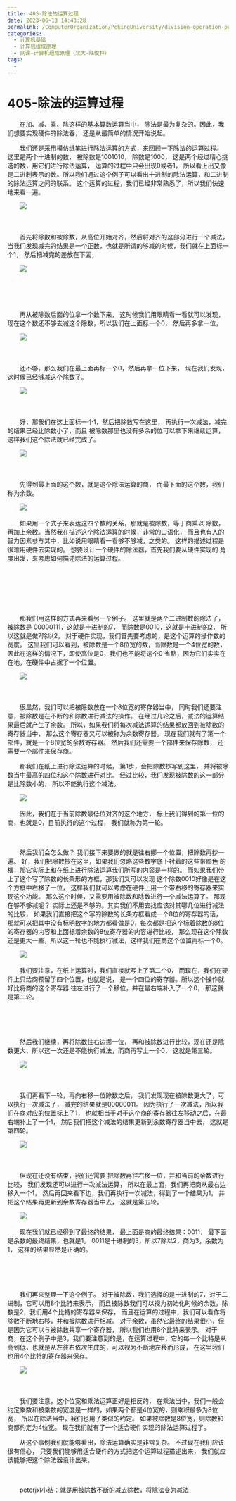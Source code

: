 ```yaml
---
title: 405-除法的运算过程
date: 2023-06-13 14:43:28
permalink: /ComputerOrganization/PekingUniversity/division-operation-process
categories:
  - 计算机基础
  - 计算机组成原理
  - 网课-计算机组成原理（北大-陆俊林）
tags:
  - 
---
```

# 405-除法的运算过程

　　在加、减、乘、除这样的基本算数运算当中， 除法是最为复杂的。因此，我们想要实现硬件的除法器， 还是从最简单的情况开始说起。  
<!-- more -->
　　我们还是采用模仿纸笔进行除法运算的方式，来回顾一下除法的运算过程。 这里是两个十进制的数， 被除数是1001010， 除数是1000， 这是两个经过精心挑选的数，用它们进行除法运算， 运算的过程中只会出现0或者1， 所以看上出又像是二进制表示的数。所以我们通过这个例子可以看出十进制的除法运算，和二进制的除法运算之间的联系。 这个运算的过程，我们已经非常熟悉了，所以我们快速地来看一遍。 

　　![](https://image.peterjxl.com/blog/image-20220920071428-1gkbhuk.png)​

　　‍

　　首先将除数和被除数，从高位开始对齐，然后将对齐的这部分进行一个减法， 当我们发现减完的结果是一个正数，也就是所谓的够减的时候，我们就在上面标一个1， 然后把减完的差放在下面，

　　![](https://image.peterjxl.com/blog/image-20220920071508-kujdlzx.png)​

　　‍

　　‍

　　再从被除数后面的位拿一个数下来， 这时候我们用眼睛看一看就可以发现，现在这个数还不够去减这个除数，所以我们在上面标一个0， 然后再多拿一位，

　　![](https://image.peterjxl.com/blog/image-20220920071535-hd9brwh.png)​

　　‍

　　还不够，那么我们在最上面再标一个0，然后再拿一位下来， 现在我们发现，这时候已经够减这个除数了。 

　　![](https://image.peterjxl.com/blog/image-20220920071559-bfv89nu.png)​

　　‍

　　好，那我们在这上面标一个1，然后把除数写在这里， 再执行一次减法，减完的结果已经比除数小了，而且 被除数那里也没有多余的位可以拿下来继续运算，这样我们这个除法就已经完成了。 

　　![](https://image.peterjxl.com/blog/image-20220920071622-30ityuk.png)​

　　‍

　　先得到最上面的这个数，就是这个除法运算的商， 而最下面的这个数，我们称为余数。 

　　![](https://image.peterjxl.com/blog/image-20220920071641-m5yu8fx.png)​

　　如果用一个式子来表达这四个数的关系，那就是被除数，等于商乘以 除数，再加上余数。当然我在描述这个除法运算的时候，非常的口语化， 而且也有人的智力因素参与其中，比如说用眼睛看一看够不够减，之类的。 这样的描述过程是很难用硬件去实现的。 想要设计一个硬件的除法器，首先我们要从硬件实现的 角度出发，来考虑如何描述除法的运算过程。 

　　‍

　　‍

　　‍

　　那我们用这样的方式再来看另一个例子。 这里就是两个二进制数的除法了，被除数是 00000111，这就是十进制的7， 而除数是0010，这就是十进制的2， 所以这就是做7除以2。 对于硬件实现，我们首先要考虑的，是这个运算的操作数的宽度。 这里我们可以看到，被除数是一个8位宽的数，而除数是一个4位宽的数， 因此在这样的情况下，即使高位是0，我们也不能将这个0 省略，因为它们实实在在地，在硬件中占据了一个位置。 

　　![](https://image.peterjxl.com/blog/image-20220920071832-xqkfr4v.png)​

　　‍

　　很显然，我们可以把被除数放在一个8位宽的寄存器当中， 同时我们还要注意，被除数是在不断的和除数进行减法的操作。 在经过几轮之后，减法的运算结果最后就产生了余数。 所以，如果我们将每次减法运算的结果都放回到被除数的寄存器当中， 那么这个寄存器又可以被称为余数寄存器。 现在我们就有了第一个部件，就是一个8位宽的余数寄存器。 然后我们还需要一个部件来保存除数， 还需要一个部件来保存商。

　　那我们在纸上进行除法运算的时候， 第1步，会把除数抄写到这里， 并将被除数当中最高的四位和这个除数进行对比。 经过比较，我们发现被除数的这一部分是比除数小的， 所以不能执行这个减法。

　　![](https://image.peterjxl.com/blog/image-20220920071907-twq5uih.png)​

　　因此，我们在于当前除数最低位对齐的这个地方， 标上我们得到的第一位的商，也就是0，目前执行的这个过程， 我们就称为第一轮。

　　‍

　　然后我们会怎么做？ 我们接下来要做的就是往右挪一个位置，把除数再抄一遍。 好，我们把除数抄在这里，如果我们忽略这些数字底下衬着的这些带颜色 的框，那它实际上和在纸上进行除法运算我们所写的内容是一样的。 而如果我们带上了这个写了除数的长条形的方框，那我们又可以发现 这个除数0010好像是在这个方框中右移了一位， 这样我们就可以考虑在硬件上用一个带右移的寄存器来实现这个功能。 那么这个时候，又需要用被除数和除数进行一个减法运算了。 那现在够不够减呢？ 实际上还是不够的。其实我们不用去找应该对其哪几位进行减法的比较， 如果我们直接把这个写的除数的长条方框看成一个8位的寄存器的话， 那就可以把其中没有标明数字的地方都看做是0，每次都是把这个标着除数的8位的寄存器的内容和上面标着余数的8位寄存器的内容进行比较， 那么现在这个除数还是更大一些，所以这一轮也不能执行减法，这样我们在商这个位置再标一个0。

　　![](https://image.peterjxl.com/blog/image-20220920072045-g516yb6.png)​

　　我们要注意，在纸上运算时，我们直接就写上了第二个0， 而现在，我们在硬件上只给商预留了四个位置，也就是说， 是一个四位的寄存器。所以这个操作就好比将商的这个寄存器 往左进行了一个移位，并在最右端补入了一个0， 那这就是第二轮。

　　‍

　　‍

　　然后我们继续，再将除数往右边挪一位， 再和被除数进行比较，现在还是除数更大，所以这一次还是不能执行减法，而商再写上一个0， 这就是第三轮。

　　![](https://image.peterjxl.com/blog/image-20220920072045-g516yb6.png)​

　　‍

　　我们再看下一轮，再向右移一位除数之后， 我们发现现在被除数更大了，可以执行一次减法了， 减完的结果就是00000011。 因为执行了一次减法，所以我们在商对应的位置标上了1， 也就相当于对于这个商的寄存器往左移动之后，在最右端补上了一个1， 然后我们把这个减法的结果更新到余数寄存器当中去， 这就是第四轮。

　　![](https://image.peterjxl.com/blog/image-20220920072155-u8lsgj8.png)​

　　‍

　　但现在还没有结束，我们还需要 把除数再往右移一位，并和当前的余数进行比较， 我们发现还可以进行一次减法运算， 所以在最上面，我们再把商从最右边移入一个1， 然后再回来看下边，我们再执行一次减法，得到了一个结果为1， 并把这个结果再更新到余数寄存器当中去， 这就是第五轮。

　　![](https://image.peterjxl.com/blog/image-20220920072233-5ttae2z.png)​

　　现在我们就已经得到了最终的结果， 最上面是商的最终结果：0011， 最下面是余数的最终结果，也就是1。 0011是十进制的3，所以7除以2，商为3，余数为1， 这样的结果显然是正确的。

　　‍

　　‍

　　我们再来整理一下这个例子。 对于被除数，我们选择的是十进制的7，对于二进制，它可以用8个比特来表示， 而且被除数我们可以视为初始化时候的余数。除数是2，我们用4个比特的寄存器来保存， 而且在运算的过程中，我们可以看作将除数不断地右移，并和被除数进行相减。 对于余数，虽然它最终的结果很小，但是因为它可以与被除数共享一个寄存器， 所以我们也用8个比特来表示。 对于商，在这个例子中是3，我们要注意到的是，在运算过程中，它的每一个比特是从高到低，也就是从左往右依次生成的，可以视为不断地左移而形成， 在这里我们也用4个比特的寄存器来保存。

　　![](https://image.peterjxl.com/blog/image-20220920072321-domskzl.png)​

　　‍

　　我们要注意，这个位宽和乘法运算正好是相反的， 在乘法当中，我们一般会约定乘数和被乘数的宽度是一样的，如果两个都是4位宽的，则乘积最多为8位宽， 所以在除法当中，我们也用了类似的约定。 如果被除数是8位宽，则除数和商都约定为4位宽。 现在我们就有了一个适合硬件实现的除法运算过程了。

　　从这个事例我们就能够看出，除法运算确实是非常复杂。 不过现在我们应该很有信心， 只要我们能够用适合硬件的方式把这个运算过程描述出来， 我们就应该能够把这个除法器设计出来。

　　‍

　　peterjxl小结：就是用被除数不断的减去除数，将除法变为减法
